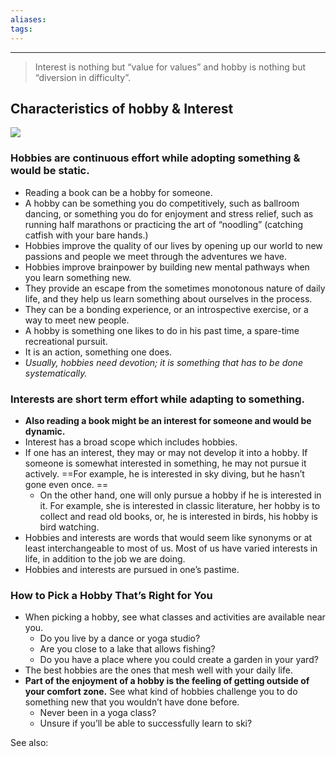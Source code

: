 ```yaml
---
aliases:
tags: 
---
```

---
> Interest is nothing but “value for values” and hobby is nothing but “diversion in difficulty”.

## Characteristics of hobby & Interest
![](https://miro.medium.com/max/1140/1*qGvKUwO0EyBuXMTCaE0yLw.png)


### Hobbies are continuous effort while adopting something & would be static.
- Reading a book can be a hobby for someone.
- A hobby can be something you do competitively, such as ballroom dancing, or something you do for enjoyment and stress relief, such as running half marathons or practicing the art of “noodling” (catching catfish with your bare hands.)
- Hobbies improve the quality of our lives by opening up our world to new passions and people we meet through the adventures we have. 
- Hobbies improve brainpower by building new mental pathways when you learn something new. 
- They provide an escape from the sometimes monotonous nature of daily life, and they help us learn something about ourselves in the process. 
- They can be a bonding experience, or an introspective exercise, or a way to meet new people.
- A hobby is something one likes to do in his past time, a spare-time recreational pursuit. 
- It is an action, something one does. 
- *Usually, hobbies need devotion; it is something that has to be done systematically.*

### Interests are short term effort while adapting to something.
- **Also reading a book might be an interest for someone and would be dynamic.**
- Interest has a broad scope which includes hobbies. 
- If one has an interest, they may or may not develop it into a hobby. If someone is somewhat interested in something, he may not pursue it actively. ==For example, he is interested in sky diving, but he hasn’t gone even once. ==
	- On the other hand, one will only pursue a hobby if he is interested in it. For example, she is interested in classic literature, her hobby is to collect and read old books, or, he is interested in birds, his hobby is bird watching. 
- Hobbies and interests are words that would seem like synonyms or at least interchangeable to most of us. Most of us have varied interests in life, in addition to the job we are doing. 
- Hobbies and interests are pursued in one’s pastime.


### How to Pick a Hobby That’s Right for You
- When picking a hobby, see what classes and activities are available near you. 
	- Do you live by a dance or yoga studio? 
	- Are you close to a lake that allows fishing? 
	- Do you have a place where you could create a garden in your yard? 
- The best hobbies are the ones that mesh well with your daily life. 
- **Part of the enjoyment of a hobby is the feeling of getting outside of your comfort zone.** See what kind of hobbies challenge you to do something new that you wouldn’t have done before. 
	- Never been in a yoga class? 
	- Unsure if you’ll be able to successfully learn to ski? 

See also: